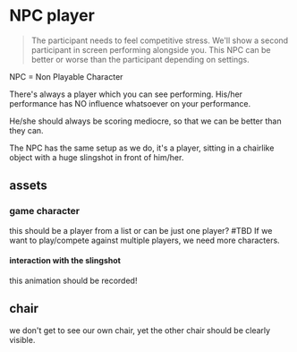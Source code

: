 # NPC player

>The participant needs to feel competitive stress.
>We'll show a second participant in screen performing alongside you. 
>This NPC can be better or worse than the participant depending on settings.

NPC = Non Playable Character

There's always a player which you can see performing.
His/her performance has NO influence whatsoever on your performance.

He/she should always be scoring mediocre, so that we can be better than they can.

The NPC has the same setup as we do, it's a player, sitting in a chairlike object with a huge slingshot in front of him/her.

## assets

### game character

this should be a player from a list or can be just one player? #TBD 
If we want to play/compete against multiple players, we need more characters.

#### interaction with the slingshot
this animation should be recorded! 

## chair

we don't get to see our own chair, yet the other chair should be clearly visible.
